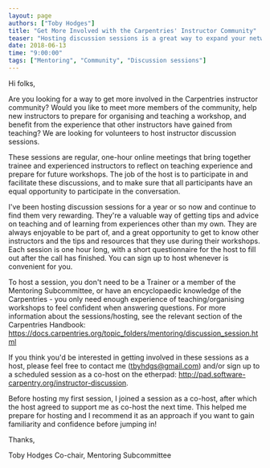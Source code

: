 ```yaml
---
layout: page
authors: ["Toby Hodges"]
title: "Get More Involved with the Carpentries' Instructor Community"
teaser: "Hosting discussion sessions is a great way to expand your network"
date: 2018-06-13
time: "9:00:00"
tags: ["Mentoring", "Community", "Discussion sessions"]
---
```


Hi folks,

Are you looking for a way to get more involved in the Carpentries instructor community? Would you like to meet more members 
of the community, help new instructors to prepare for organising and teaching a workshop, and benefit from the experience 
that other instructors have gained from teaching? We are looking for volunteers to host instructor discussion sessions. 

These sessions are regular, one-hour online meetings that bring together trainee and experienced instructors to reflect on 
teaching experience and prepare for future workshops. The job of the host is to participate in and facilitate these discussions, 
and to make sure that all participants have an equal opportunity to participate in the conversation.

I've been hosting discussion sessions for a year or so now and continue to find them very rewarding. They're a valuable way 
of getting tips and advice on teaching and of learning from experiences other than my own. They are always enjoyable to 
be part of, and a great opportunity to get to know other instructors and the tips and resources that they use during 
their workshops. Each session is one hour long, with a short questionnaire for the host to fill out after the call has 
finished. You can sign up to host whenever is convenient for you. 

To host a session, you don't need to be a Trainer or a member of the Mentoring Subcommittee, or have an encyclopaedic 
knowledge of the Carpentries - you only need enough experience of teaching/organising workshops to feel confident when 
answering questions. For more information about the sessions/hosting, see the relevant section of the 
Carpentries Handbook: https://docs.carpentries.org/topic_folders/mentoring/discussion_session.html

If you think you'd be interested in getting involved in these sessions as a host, please feel free to contact me 
(tbyhdgs@gmail.com) and/or sign up to a scheduled session as a co-host on the 
etherpad: http://pad.software-carpentry.org/instructor-discussion. 

Before hosting my first session, I joined a session as a co-host, after which the host agreed to support 
me as co-host the next time. This helped me prepare for hosting and I recommend it as an approach if you 
want to gain familiarity and confidence before jumping in!

Thanks,

Toby Hodges
Co-chair, Mentoring Subcommittee
